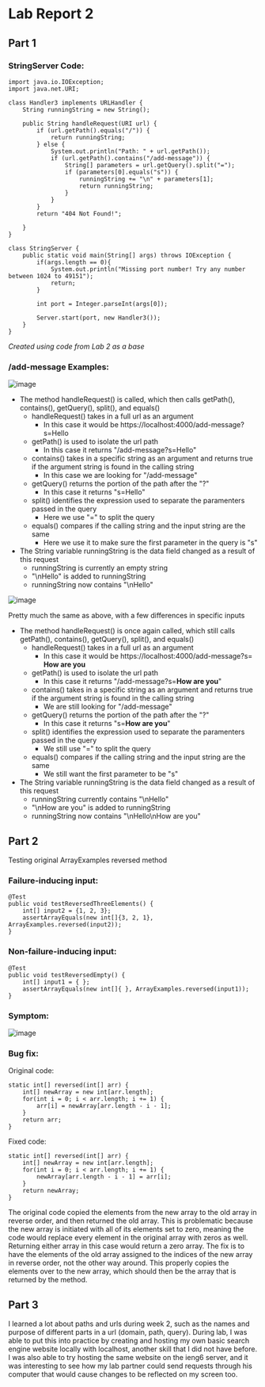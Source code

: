 # Lab Report 2

## Part 1
### StringServer Code:
~~~
import java.io.IOException;
import java.net.URI;

class Handler3 implements URLHandler {
    String runningString = new String();

    public String handleRequest(URI url) {
        if (url.getPath().equals("/")) {
            return runningString;
        } else {
            System.out.println("Path: " + url.getPath());
            if (url.getPath().contains("/add-message")) {
                String[] parameters = url.getQuery().split("=");
                if (parameters[0].equals("s")) {
                    runningString += "\n" + parameters[1];
                    return runningString;
                }
            }
        }
        return "404 Not Found!";

    }
}

class StringServer {
    public static void main(String[] args) throws IOException {
        if(args.length == 0){
            System.out.println("Missing port number! Try any number between 1024 to 49151");
            return;
        }

        int port = Integer.parseInt(args[0]);

        Server.start(port, new Handler3());
    }
}
~~~~
*Created using code from Lab 2 as a base*

### /add-message Examples:
![image](https://github.com/ryanliulwy/cse15l-lab-reports/blob/main/screenshots/hello_output.png?raw=true)
- The method handleRequest() is called, which then calls getPath(), contains(), getQuery(), split(), and equals()
  - handleRequest() takes in a full url as an argument
    - In this case it would be https://localhost:4000/add-message?s=Hello
  - getPath() is used to isolate the url path
    - In this case it returns "/add-message?s=Hello"
  - contains() takes in a specific string as an argument and returns true if the argument string is found in the calling string
    - In this case we are looking for "/add-message"
  - getQuery() returns the portion of the path after the "?"
    - In this case it returns "s=Hello"
  - split() identifies the expression used to separate the paramenters passed in the query
    - Here we use "=" to split the query
  - equals() compares if the calling string and the input string are the same
    - Here we use it to make sure the first parameter in the query is "s"
- The String variable runningString is the data field changed as a result of this request
    - runningString is currently an empty string
    - "\nHello" is added to runningString
    - runningString now contains "\nHello"

![image](https://github.com/ryanliulwy/cse15l-lab-reports/blob/main/screenshots/how_are_you_output.png?raw=true)

Pretty much the same as above, with a few differences in specific inputs
- The method handleRequest() is once again called, which still calls getPath(), contains(), getQuery(), split(), and equals()
  - handleRequest() takes in a full url as an argument
    - In this case it would be https://localhost:4000/add-message?s= **How are you**
  - getPath() is used to isolate the url path
    - In this case it returns "/add-message?s=**How are you**"
  - contains() takes in a specific string as an argument and returns true if the argument string is found in the calling string
    - We are still looking for "/add-message"
  - getQuery() returns the portion of the path after the "?"
    - In this case it returns "s=**How are you**"
  - split() identifies the expression used to separate the paramenters passed in the query
    - We still use "=" to split the query
  - equals() compares if the calling string and the input string are the same
    - We still want the first parameter to be "s"
- The String variable runningString is the data field changed as a result of this request
    - runningString currently contains "\nHello"
    - "\nHow are you" is added to runningString
    - runningString now contains "\nHello\nHow are you"


## Part 2
Testing original ArrayExamples reversed method
### Failure-inducing input:

    @Test
    public void testReversedThreeElements() {
        int[] input2 = {1, 2, 3};
        assertArrayEquals(new int[]{3, 2, 1}, ArrayExamples.reversed(input2));
    }

### Non-failure-inducing input:

    @Test
    public void testReversedEmpty() {
        int[] input1 = { };
        assertArrayEquals(new int[]{ }, ArrayExamples.reversed(input1));
    }

### Symptom:
![image](https://github.com/ryanliulwy/cse15l-lab-reports/blob/main/screenshots/reversed_symptom.png?raw=true)

### Bug fix:
Original code:

    static int[] reversed(int[] arr) {
        int[] newArray = new int[arr.length];
        for(int i = 0; i < arr.length; i += 1) {
            arr[i] = newArray[arr.length - i - 1];
        }
        return arr;
    }

Fixed code:

    static int[] reversed(int[] arr) {
        int[] newArray = new int[arr.length];
        for(int i = 0; i < arr.length; i += 1) {
            newArray[arr.length - i - 1] = arr[i];
        }
        return newArray;
    }

The original code copied the elements from the new array to the old array in reverse order, and then returned the old array. This is problematic because the new array is initiated with all of its elements set to zero, meaning the code would replace every element in the original array with zeros as well. Returning either array in this case would return a zero array. The fix is to have the elements of the old array assigned to the indices of the new array in reverse order, not the other way around. This properly copies the elements over to the new array, which should then be the array that is returned by the method.

## Part 3
I learned a lot about paths and urls during week 2, such as the names and purpose of different parts in a url (domain, path, query). During lab, I was able to put this into practice by creating and hosting my own basic search engine website locally with localhost, another skill that I did not have before. I was also able to try hosting the same website on the ieng6 server, and it was interesting to see how my lab partner could send requests through his computer that would cause changes to be reflected on my screen too.
